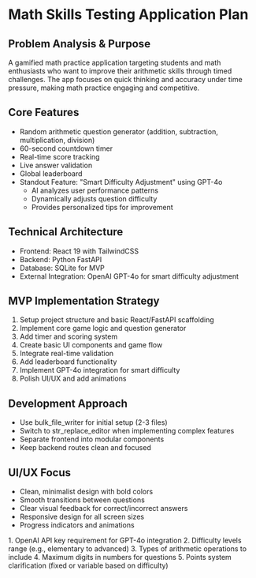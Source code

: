 # Math Skills Testing Application Plan

## Problem Analysis & Purpose
A gamified math practice application targeting students and math enthusiasts who want to improve their arithmetic skills through timed challenges. The app focuses on quick thinking and accuracy under time pressure, making math practice engaging and competitive.

## Core Features
- Random arithmetic question generator (addition, subtraction, multiplication, division)
- 60-second countdown timer
- Real-time score tracking
- Live answer validation
- Global leaderboard
- Standout Feature: "Smart Difficulty Adjustment" using GPT-4o
  - AI analyzes user performance patterns
  - Dynamically adjusts question difficulty
  - Provides personalized tips for improvement

## Technical Architecture
- Frontend: React 19 with TailwindCSS
- Backend: Python FastAPI
- Database: SQLite for MVP
- External Integration: OpenAI GPT-4o for smart difficulty adjustment

## MVP Implementation Strategy
1. Setup project structure and basic React/FastAPI scaffolding
2. Implement core game logic and question generator
3. Add timer and scoring system
4. Create basic UI components and game flow
5. Integrate real-time validation
6. Add leaderboard functionality
7. Implement GPT-4o integration for smart difficulty
8. Polish UI/UX and add animations

## Development Approach
- Use bulk_file_writer for initial setup (2-3 files)
- Switch to str_replace_editor when implementing complex features
- Separate frontend into modular components
- Keep backend routes clean and focused

## UI/UX Focus
- Clean, minimalist design with bold colors
- Smooth transitions between questions
- Clear visual feedback for correct/incorrect answers
- Responsive design for all screen sizes
- Progress indicators and animations

<Clarification Required>
1. OpenAI API key requirement for GPT-4o integration
2. Difficulty levels range (e.g., elementary to advanced)
3. Types of arithmetic operations to include
4. Maximum digits in numbers for questions
5. Points system clarification (fixed or variable based on difficulty)
